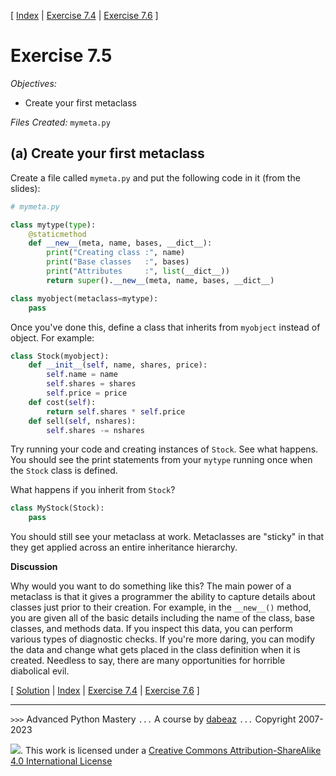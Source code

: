 \[ [Index](index.md) | [Exercise 7.4](ex7_4.md) | [Exercise 7.6](ex7_6.md) \]

# Exercise 7.5

*Objectives:*

- Create your first metaclass

*Files Created:* `mymeta.py`

## (a) Create your first metaclass

Create a file called `mymeta.py`
and put the following code in it (from the slides):

```python
# mymeta.py

class mytype(type):
    @staticmethod
    def __new__(meta, name, bases, __dict__):
        print("Creating class :", name)
        print("Base classes   :", bases)
        print("Attributes     :", list(__dict__))
        return super().__new__(meta, name, bases, __dict__)

class myobject(metaclass=mytype):
    pass
```

Once you've done this, define a class that inherits from
`myobject` instead of object.  For example:

```python
class Stock(myobject):
    def __init__(self, name, shares, price):
        self.name = name
        self.shares = shares
        self.price = price
    def cost(self):
        return self.shares * self.price
    def sell(self, nshares):
        self.shares -= nshares
```

Try running your code and creating instances of `Stock`.  See
what happens. You should see the print statements from your
`mytype` running once when the `Stock` class is
defined.

What happens if you inherit from `Stock`?

```python
class MyStock(Stock):
    pass
```

You should still see your metaclass at work.  Metaclasses are "sticky" in that they
get applied across an entire inheritance hierarchy.

**Discussion**

Why would you want to do something like this?
The main power of a metaclass is that it gives a programmer the ability
to capture details about classes just prior to their creation. For
example, in the `__new__()` method, you are given all of the
basic details including the name of the class, base classes, and
methods data.   If you inspect this data, you can perform various
types of diagnostic checks.  If you're more daring, you can modify the
data and change what gets placed in the class definition when it is
created.   Needless to say, there are many opportunities for horrible
diabolical evil.

\[ [Solution](soln7_5.md) | [Index](index.md) | [Exercise 7.4](ex7_4.md) | [Exercise 7.6](ex7_6.md) \]

----
`>>>` Advanced Python Mastery
`...` A course by [dabeaz](https://www.dabeaz.com)
`...` Copyright 2007-2023

![](https://i.creativecommons.org/l/by-sa/4.0/88x31.png). This work is licensed under a [Creative Commons Attribution-ShareAlike 4.0 International License](http://creativecommons.org/licenses/by-sa/4.0/)
